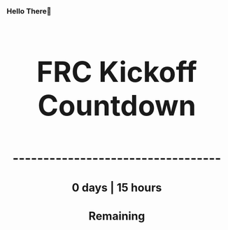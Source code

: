 ### Hello There👋

<!---START-TIMER--->
<h3 align='center' style='font-size: 64px;'>FRC Kickoff Countdown</h3>
<h3 align='center' style='font-size: 30px;'>----------------------------------</h3>
<h3 align='center' style='font-size: 25px;'>0 days | 15 hours</h3>
<h3 align='center' style='font-size: 25px;'>Remaining</h3>
<!---END-TIMER--->
